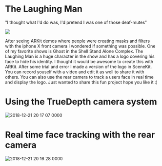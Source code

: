 # The Laughing Man

"I thought what I'd do was, I'd pretend I was one of those deaf-mutes"

![](http://thehypedgeek.com/wp-content/uploads/2016/02/laughing-man-gif.gif)

After seeing ARKit demos where people were creating masks and filters with the iphone X front camera I wondered if 
something was possible. One of my favorite shows is Ghost in the Shell Stand Alone Complex. 
The Laughing Man is a huge character in the show and has a logo covering his face to hide his identity. 
I thought it would be awesome to create this with ARKit. After some trial and error I made a version of the logo in SceneKit.
You can record youself with a video and edit it as well to share it with others. You can also use the rear camera to track a users face in real time and display the logo. Just wanted to share this fun project hope you like it :) 

# Using the TrueDepth camera system
![2018-12-21 20 17 07 0000](https://user-images.githubusercontent.com/26630013/50361951-731bc880-051a-11e9-91a9-b8b736bb079e.GIF)

# Real time face tracking with the rear camera 
![2018-12-21 20 16 28 0000](https://user-images.githubusercontent.com/26630013/50361992-9e061c80-051a-11e9-96e9-32299e6fcd80.GIF)

